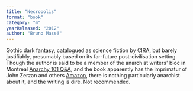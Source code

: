 ```yaml
---
title: "Necropolis"
format: "book"
category: "m"
yearReleased: "2012"
author: "Bruno Massé"
---
```

Gothic dark fantasy, catalogued as science fiction by [CIRA](http://www.cira.ch/catalogue/index.php?lvl=categ_see&id=346&page=2&nbr_lignes=84&main=&l_typdoc=g,i,a,l), but barely justifiably, presumably based on its far-future post-civilisation setting. Though the author is said to be a member of the anarchist writers' bloc in Montreal [Anarchy 101 Q&A](https://web.archive.org/web/20161027135541/anarchy101.org/4872/what-is-your-favorite-anarchist-novel), and the book apparently has the imprimatur of John Zerzan and others [Amazon](https://smile.amazon.co.uk/Necropolis-Bruno-Massé-ebook/dp/B00HLSGO7M/ref=sr_1_1?keywords=massé+necropolis&qid=1560454316&s=gateway&sr=8-1), there is nothing particularly anarchist about it, and the writing is dire. Not recommended.
